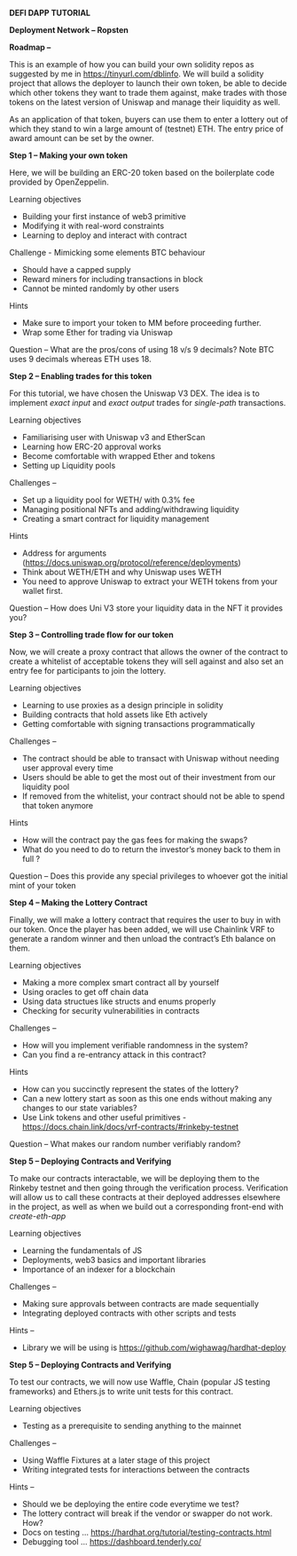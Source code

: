 **DEFI DAPP TUTORIAL**

**Deployment Network – Ropsten** 

**Roadmap –** 

This is an example of how you can build your own solidity repos as suggested by me in https://tinyurl.com/dblinfo. We will build a solidity project that allows the deployer to launch their own token, be able to decide which other tokens they want to trade them against, make trades with those tokens on the latest version of Uniswap and manage their liquidity as well. 

As an application of that token, buyers can use them to enter a lottery out of which they stand to win a large amount of (testnet) ETH. The entry price of award amount can be set by the owner.

**Step 1 – Making your own token** 

Here, we will be building an ERC-20 token based on the boilerplate code provided by OpenZeppelin. 

Learning objectives 

- Building your first instance of web3 primitive 
- Modifying it with real-word constraints 
- Learning to deploy and interact with contract 

Challenge - Mimicking some elements BTC behaviour 

- Should have a capped supply 
- Reward miners for including transactions in block 
- Cannot be minted randomly by other users 

Hints

- Make sure to import your token to MM before proceeding further. 
- Wrap some Ether for trading via Uniswap

Question – What are the pros/cons of using 18 v/s 9 decimals? Note BTC uses 9 decimals whereas ETH uses 18.  

**Step 2 – Enabling trades for this token**

For this tutorial, we have chosen the Uniswap V3 DEX. The idea is to implement *exact input* and *exact output* trades for *single-path* transactions. 

Learning objectives 

- Familiarising user with Uniswap v3 and EtherScan 
- Learning how ERC-20 approval works 
- Become comfortable with wrapped Ether and tokens
- Setting up Liquidity pools 

Challenges –

- Set up a liquidity pool for WETH/<Your token> with 0.3% fee
- Managing positional NFTs and adding/withdrawing liquidity 
- Creating a smart contract for liquidity management 

Hints

- Address for arguments (<https://docs.uniswap.org/protocol/reference/deployments>) 
- Think about WETH/ETH and why Uniswap uses WETH
- You need to approve Uniswap to extract your WETH tokens from your wallet first.

Question – How does Uni V3 store your liquidity data in the NFT it provides you?   


**Step 3 – Controlling trade flow for our token**

Now, we will create a proxy contract that allows the owner of the contract to create a whitelist of acceptable tokens they will sell against and also set an entry fee for participants to join the lottery. 

Learning objectives 

- Learning to use proxies as a design principle in solidity 
- Building contracts that hold assets like Eth actively 
- Getting comfortable with signing transactions programmatically 

Challenges –

- The contract should be able to transact with Uniswap without needing user approval every time
- Users should be able to get the most out of their investment from our liquidity pool 
- If removed from the whitelist, your contract should not be able to spend that token anymore

Hints

- How will the contract pay the gas fees for making the swaps?
- What do you need to do to return the investor’s money back to them in full ?

Question – Does this provide any special privileges to whoever got the initial mint of your token   

**Step 4 – Making the Lottery Contract**

Finally, we will make a lottery contract that requires the user to buy in with our token. Once the player has been added, we will use Chainlink VRF to generate a random winner and then unload the contract’s Eth balance on them. 

Learning objectives 

- Making a more complex smart contract all by yourself 
- Using oracles to get off chain data 
- Using data structues like structs and enums properly 
- Checking for security vulnerabilities in contracts 

Challenges –

- How will you implement verifiable randomness in the system?
- Can you find a re-entrancy attack in this contract?

Hints

- How can you succinctly represent the states of the lottery? 
- Can a new lottery start as soon as this one ends without making any changes to our state variables?
- Use Link tokens and other useful primitives - <https://docs.chain.link/docs/vrf-contracts/#rinkeby-testnet> 

Question – What makes our random number verifiably random?   

**Step 5 – Deploying Contracts and Verifying**

To make our contracts interactable, we will be deploying them to the Rinkeby testnet and then going through the verification process. Verification will allow us to call these contracts at their deployed addresses elsewhere in the project, as well as when we build out a corresponding front-end with *create-eth-app*

Learning objectives 

- Learning the fundamentals of JS 
- Deployments, web3 basics and important libraries
- Importance of an indexer for a blockchain 

Challenges –

- Making sure approvals between contracts are made sequentially 
- Integrating deployed contracts with other scripts and tests

Hints –

- Library we will be using is <https://github.com/wighawag/hardhat-deploy> 

**Step 5 – Deploying Contracts and Verifying**

To test our contracts, we will now use Waffle, Chain (popular JS testing frameworks) and Ethers.js to write unit tests for this contract. 

Learning objectives 

- Testing as a prerequisite to sending anything to the mainnet 

Challenges –

- Using Waffle Fixtures at a later stage of this project 
- Writing integrated tests for interactions between the contracts 

Hints –

- Should we be deploying the entire code everytime we test? 
- The lottery contract will break if the vendor or swapper do not work. How?
- Docs on testing … <https://hardhat.org/tutorial/testing-contracts.html> 
- Debugging tool … <https://dashboard.tenderly.co/> 

